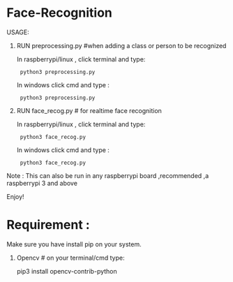 # Face-Recognition
USAGE:

	
1. RUN preprocessing.py  #when adding a class or person to be recognized

	In raspberrypi/linux , click terminal and type:
	
	    python3 preprocessing.py
	    
	In windows click cmd and type :
	
	    python3 preprocessing.py
	
	
2. RUN face_recog.py   #  for realtime face recognition

	In raspberrypi/linux , click terminal and type:
	
	    python3 face_recog.py
	    
	In windows click cmd and type :
	
	    python3 face_recog.py

Note : This can also  be run in any raspberrypi board ,recommended ,a raspberrypi 3 and above

Enjoy!

# Requirement :
 Make sure you have install pip on your system.
1. Opencv # on your terminal/cmd type:

	pip3 install opencv-contrib-python 
 
